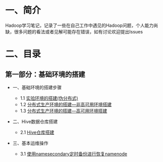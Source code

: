 # 一、简介



Hadoop学习笔记，记录了一些在自己工作中遇见的Hadoop问题，个人能力尚缺，很多问题的看法或者见解可能存在错误，如有讨论欢迎提出Issues




# 二、目录


## 第一部分：基础环境的搭建

- 一、基础环境的搭建步骤
	- 1.1 [实验环境的搭建(伪分布式)](docs/hdfs/Hadoop工作与实验环境的搭建.md)
	- 1.2 [分布式生产环境的搭建—非高可用环境搭建](docs/hdfs/分布式生产环境的搭建—非高可用环境搭建.md)
	- 1.3 [分布式生产环境的搭建—高可用环境搭建](docs/hdfs/分布式生产环境的搭建—高可用环境搭建.md)

- 二、Hive数据仓库搭建
	- 2.1 [Hive仓库搭建](docs/hive2/Hive仓库搭建.md)

- 三、基本运维操作
  - 3.1 [使用namesecondary定时备份进行恢复namenode](docs/hdfs/使用namesecondary定时备份进行恢复namenode.md)









